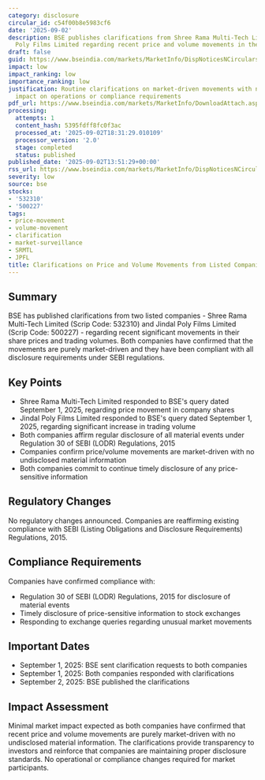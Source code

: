 ```yaml
---
category: disclosure
circular_id: c54f00b8e5983cf6
date: '2025-09-02'
description: BSE publishes clarifications from Shree Rama Multi-Tech Limited and Jindal
  Poly Films Limited regarding recent price and volume movements in their securities.
draft: false
guid: https://www.bseindia.com/markets/MarketInfo/DispNoticesNCirculars.aspx?Noticeid={92460E51-BA29-4673-AB02-F95CEBF35327}&noticeno=20250902-52&dt=09/02/2025&icount=52&totcount=59&flag=0
impact: low
impact_ranking: low
importance_ranking: low
justification: Routine clarifications on market-driven movements with no material
  impact on operations or compliance requirements
pdf_url: https://www.bseindia.com/markets/MarketInfo/DownloadAttach.aspx?id=20250902-52&attachedId=1ca197c5-70dc-4174-9360-141004e76206
processing:
  attempts: 1
  content_hash: 5395fdff8fc0f3ac
  processed_at: '2025-09-02T18:31:29.010109'
  processor_version: '2.0'
  stage: completed
  status: published
published_date: '2025-09-02T13:51:29+00:00'
rss_url: https://www.bseindia.com/markets/MarketInfo/DispNoticesNCirculars.aspx?Noticeid={92460E51-BA29-4673-AB02-F95CEBF35327}&noticeno=20250902-52&dt=09/02/2025&icount=52&totcount=59&flag=0
severity: low
source: bse
stocks:
- '532310'
- '500227'
tags:
- price-movement
- volume-movement
- clarification
- market-surveillance
- SRMTL
- JPFL
title: Clarifications on Price and Volume Movements from Listed Companies
---
```


## Summary

BSE has published clarifications from two listed companies - Shree Rama Multi-Tech Limited (Scrip Code: 532310) and Jindal Poly Films Limited (Scrip Code: 500227) - regarding recent significant movements in their share prices and trading volumes. Both companies have confirmed that the movements are purely market-driven and they have been compliant with all disclosure requirements under SEBI regulations.

## Key Points

- Shree Rama Multi-Tech Limited responded to BSE's query dated September 1, 2025, regarding price movement in company shares
- Jindal Poly Films Limited responded to BSE's query dated September 1, 2025, regarding significant increase in trading volume
- Both companies affirm regular disclosure of all material events under Regulation 30 of SEBI (LODR) Regulations, 2015
- Companies confirm price/volume movements are market-driven with no undisclosed material information
- Both companies commit to continue timely disclosure of any price-sensitive information

## Regulatory Changes

No regulatory changes announced. Companies are reaffirming existing compliance with SEBI (Listing Obligations and Disclosure Requirements) Regulations, 2015.

## Compliance Requirements

Companies have confirmed compliance with:
- Regulation 30 of SEBI (LODR) Regulations, 2015 for disclosure of material events
- Timely disclosure of price-sensitive information to stock exchanges
- Responding to exchange queries regarding unusual market movements

## Important Dates

- September 1, 2025: BSE sent clarification requests to both companies
- September 1, 2025: Both companies responded with clarifications
- September 2, 2025: BSE published the clarifications

## Impact Assessment

Minimal market impact expected as both companies have confirmed that recent price and volume movements are purely market-driven with no undisclosed material information. The clarifications provide transparency to investors and reinforce that companies are maintaining proper disclosure standards. No operational or compliance changes required for market participants.